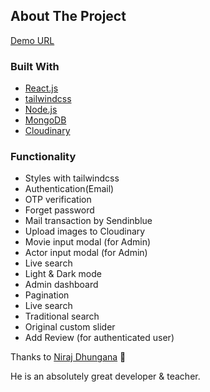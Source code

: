 ## About The Project

[Demo URL](https://mern-review-app-frontend.pages.dev/)

### Built With

- [React.js](https://reactjs.org/)
- [tailwindcss](https://tailwindcss.com/)
- [Node.js](https://nodejs.org/)
- [MongoDB](https://www.mongodb.com/)
- [Cloudinary](https://cloudinary.com/)

### Functionality

- Styles with tailwindcss
- Authentication(Email)
- OTP verification
- Forget password
- Mail transaction by Sendinblue
- Upload images to Cloudinary
- Movie input modal (for Admin)
- Actor input modal (for Admin)
- Live search
- Light & Dark mode
- Admin dashboard
- Pagination
- Live search
- Traditional search
- Original custom slider
- Add Review (for authenticated user)

Thanks to [Niraj Dhungana](https://www.udemy.com/course/mern-stack-bootcamp-build-a-complete-movie-review-app/) 🙏

He is an absolutely great developer & teacher.
